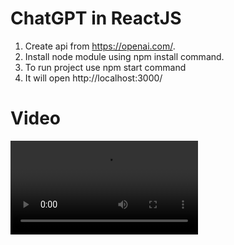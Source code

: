 # ChatGPT in ReactJS

1) Create api from https://openai.com/.
2) Install node module using npm install command.
3) To run project use npm start command
4) It will open http://localhost:3000/

# Video
![Watch The Video](https://raw.github.com/patilrushikesh78/chat-gpt/master/videos/LWR_Recording.mp4)
